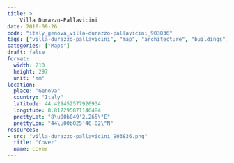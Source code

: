 ```yaml
---
title: > 
    Villa Durazzo-Pallavicini
date: 2018-09-26
code: "italy_genova_villa-durazzo-pallavicini_903836"
tags: ["villa-durazzo-pallavicini", "map", "architecture", "buildings", "Genova", "Italy"]
categories: ["Maps"]
draft: false
format:
  width: 210
  height: 297
  unit: 'mm'
location:
  place: "Genova"
  country: "Italy"
  latitude: 44.429452577920934
  longitude: 8.817295871146484
  prettyLat: "8\u00b049'2.265\"E"
  prettyLon: "44\u00b025'46.02\"N"
resources:
- src: "villa-durazzo-pallavicini_903836.png"
  title: "Cover"
  name: cover
---
```

